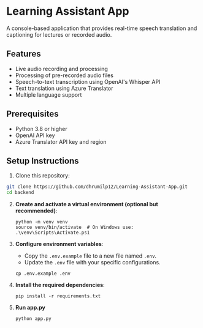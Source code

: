 # Learning Assistant App

A console-based application that provides real-time speech translation and captioning for lectures or recorded audio.

## Features

- Live audio recording and processing
- Processing of pre-recorded audio files
- Speech-to-text transcription using OpenAI's Whisper API
- Text translation using Azure Translator
- Multiple language support

## Prerequisites

- Python 3.8 or higher
- OpenAI API key
- Azure Translator API key and region

## Setup Instructions

1. Clone this repository:
```bash
git clone https://github.com/dhrumilp12/Learning-Assistant-App.git
cd backend
```

2. **Create and activate a virtual environment (optional but recommended)**:
    ```
    python -m venv venv
    source venv/bin/activate  # On Windows use: .\venv\Scripts\Activate.ps1
    ```

3. **Configure environment variables**:
   - Copy the `.env.example` file to a new file named `.env`.
   - Update the `.env` file with your specific configurations.
   ```
   cp .env.example .env
   ```
4.  **Install the required dependencies**:
    ```
    pip install -r requirements.txt
    ```

5. **Run app.py**
   ```
   python app.py
   ```
